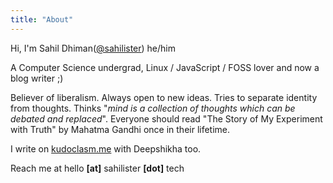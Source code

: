 ```yaml
---
title: "About"
---
```


Hi, I'm Sahil Dhiman([@sahilister](https://github.com/sahilister)) he/him

A Computer Science undergrad, Linux / JavaScript / FOSS lover and now a blog writer ;)

Believer of liberalism. Always open to new ideas. Tries to separate identity from thoughts.
Thinks "_mind is a collection of thoughts which can be debated and replaced_".
Everyone should read "The Story of My Experiment with Truth" by Mahatma Gandhi once in their lifetime.

I write on [kudoclasm.me](https://kudoclasm.me/) with Deepshikha too.

Reach me at hello **[at]** sahilister **[dot]** tech
